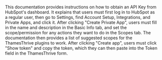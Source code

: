 This documentation provides instructions on how to obtain an API Key from HubSpot's dashboard. It explains that users must first log in to HubSpot as a regular user, then go to Settings, find Account Setup, Integrations, and Private Apps, and click it. After clicking "Create Private App", users must fill in the name and description in the Basic Info tab, and set the scope/permission for any actions they want to do in the Scopes tab. The documentation then provides a list of suggested scopes for the ThamesThrive plugins to work. After clicking "Create app", users must click "Show token" and copy the token, which they can then paste into the Token field in the ThamesThrive form.
